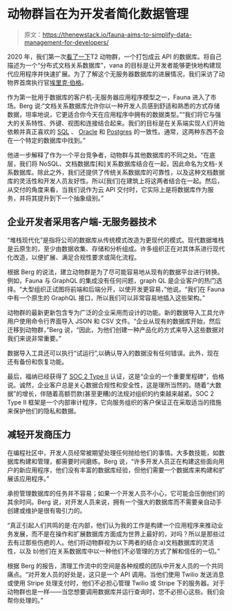 # 动物群旨在为开发者简化数据管理

> 原文：<https://thenewstack.io/fauna-aims-to-simplify-data-management-for-developers/>

2020 年，我们第一次[看了一下](https://thenewstack.io/fauna-and-its-client-serverless-application-model/)T2 动物群，一个打包成云 API 的数据库。将自己描述为一个“分布式文档关系数据库”，vana 的目标是让开发者能够更快地构建现代应用程序并快速扩展。为了了解这个无服务器数据库的进展情况，我们采访了动物界首席执行官[埃里克·伯格](https://www.linkedin.com/in/epberg)。

作为第一批用于数据库的客户机-无服务器应用程序模型之一，Fauna 进入了市场。Berg 说:“文档关系数据库允许你以一种开发人员感到舒适和熟悉的方式存储数据，坦率地说，它更适合你今天在应用程序中拥有的数据类型。”“我们将它与强大的关系特性、外键、视图和连接结合起来。我们的目标是在关系端实现人们开始依赖并真正喜欢的 [SQL](https://www.microsoft.com/en-us/sql-server/sql-server-downloads) 、 [Oracle](https://www.oracle.com/index.html) 和 [Postgres](https://www.postgresql.org/) 的一致性。通常，这两种东西不会在一个特定的数据库中找到。”

他进一步解释了作为一个平台竞争者，动物群与其他数据库的不同之处。“在底层，我们将 NoSQL、文档数据库[和]关系数据库结合在一起，因此命名为文档-关系数据库。除此之外，我们还提供了传统关系数据库的可靠性，以及这种文档数据库的灵活性和开发人员友好性。所以[我们]在建筑上将这两者结合在一起。然后，从交付的角度来看，当我们说作为云 API 交付时，它实际上是将数据库作为服务，并将其提升到下一个抽象级别。”

## **企业开发者采用客户端-无服务器技术**

“堆栈现代化”是指将公司的数据库从传统模式改造为更现代的模式。现代数据堆栈是云原生的，至少由数据收集、存储和分析组成。许多组织正在对其体系进行现代化改造，以便扩展、满足合规性要求或简化流程。

根据 Berg 的说法，建立动物群是为了尽可能容易地从现有的数据平台进行转换。例如，Fauna 与 GraphQL 的集成没有任何问题，graph QL 是企业客户的热门选择。“大型组织正试图将前端和后端分开，以使开发更容易，”他说。“我们在 Fauna 中有一个原生的 GraphQL 接口，所以我们可以非常容易地插入这些架构。”

动物群的最新更新包含专为广泛的企业采用而设计的功能。新的数据导入工具允许用户使用命令行界面导入 JSON 和 CSV 文件。“企业从现有的数据库开始，然后迁移到动物群，”Berg 说，“因此，为他们创建一种产品化的方式来导入这些数据对我们来说非常重要。”

数据导入工具还可以执行“试运行”,以确认导入的数据没有任何错误。此外，现在还有备份和恢复功能。

最后，福纳已经获得了 [SOC 2 Type II](https://us.aicpa.org/interestareas/frc/assuranceadvisoryservices/aicpasoc2report) 认证，这是“企业的一个重要里程碑”，伯格说。诚然，企业客户总是关心数据合规性和安全性，这是理所当然的。随着“大数据”的增长，伴随着高额罚款(甚至更糟)的法规对组织的约束越来越紧。SOC 2 Type II 框架是一个内部审计程序，它向服务组织的客户保证正在采取适当的措施来保护他们的隐私和数据。

## **减轻开发商压力**

在编程社区中，开发人员经常被期望处理任何抛给他们的事情。大多数技能，如数据库构建和管理，都需要时间磨练。Berg 说，“许多开发人员正在构建这些面向用户的新应用程序，他们没有丰富的数据库经验，但他们需要一个数据库来构建和扩展该应用程序。”

承担管理数据库的任务并不容易；如果一个开发人员不小心，它可能会压倒他们的其余时间。Berg 说，对开发人员来说，拥有一个强大的数据库而不需要亲自动手创建或维护是很有吸引力的。

“真正引起人们共鸣的是:在内部，他们认为我的工作是构建一个应用程序来推动业务发展，而不是在操作和扩展数据库方面成为世界上最好的，对吗？所以是那些过去有过那些伤疤的人。他们将动物群视为以下两者的结合:a)文档数据库的灵活性，以及 b)他们在关系数据库中以一种他们不必管理的方式了解和信任的一切。”

根据 Berg 的报告，清理工作流中的空间是各种规模的团队中开发人员的一个共同痛点。“对开发人员的好处是，这只是一个 API 调用。当他们使用 Twilio 发送消息或使用 Stripe 处理支付时，他们不必担心管理 Twilio 或 Stripe 下的服务器。对于动物群也是一样——当您想要调用数据库并运行查询时，您不必担心这些。我们会帮你处理的。”

<svg xmlns:xlink="http://www.w3.org/1999/xlink" viewBox="0 0 68 31" version="1.1"><title>Group</title> <desc>Created with Sketch.</desc></svg>